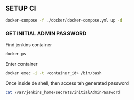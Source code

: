 ## SETUP CI
```bash
docker-compose -f ./docker/docker-compose.yml up -d
```

### GET INITIAL ADMIN PASSWORD

Find jenkins container
```bash
docker ps
```

Enter container
```bash
docker exec -i -t <container_id> /bin/bash
```

Once inside de shell, then access teh generated password
```bash
cat /var/jenkins_home/secrets/initialAdminPassword
```

